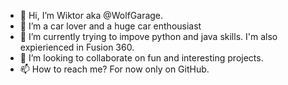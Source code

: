 - 👋 Hi, I’m Wiktor aka @WolfGarage.
- 👀 I’m a car lover and a huge car enthousiast
- 🌱 I’m currently trying to impove python and java skills. I'm also expierienced in Fusion 360. 
- 💞️ I’m looking to collaborate on fun and interesting projects.
- 📫 How to reach me? For now only on GitHub.

<!---
WolfGarage/WolfGarage is a ✨ special ✨ repository because its `README.md` (this file) appears on your GitHub profile.
You can click the Preview link to take a look at your changes.
--->
